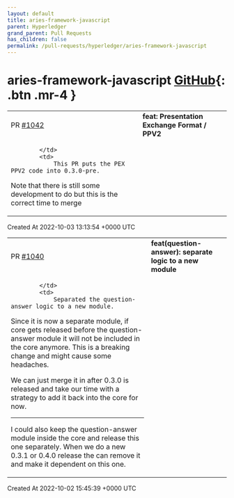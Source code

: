 ```yaml
---
layout: default
title: aries-framework-javascript
parent: Hyperledger
grand_parent: Pull Requests
has_children: false
permalink: /pull-requests/hyperledger/aries-framework-javascript
---
```


# aries-framework-javascript <span class="fs-3 right-align">[GitHub](https://github.com/hyperledger/aries-framework-javascript){: .btn .mr-4 }</span>


<div>
    <table>
        <tr>
            <td>
                PR <a href="https://github.com/hyperledger/aries-framework-javascript/pull/1042" class=".btn">#1042</a>
            </td>
            <td>
                <b>
                    feat: Presentation Exchange Format / PPV2
                </b>
            </td>
        </tr>
        <tr>
            <td>
                
            </td>
            <td>
                This PR puts the PEX PPV2 code into 0.3.0-pre.

Note that there is still some development to do but this is the correct time to merge
            </td>
        </tr>
    </table>
    <div class="right-align">
        Created At 2022-10-03 13:13:54 +0000 UTC
    </div>
</div>

<div>
    <table>
        <tr>
            <td>
                PR <a href="https://github.com/hyperledger/aries-framework-javascript/pull/1040" class=".btn">#1040</a>
            </td>
            <td>
                <b>
                    feat(question-answer): separate logic to a new module
                </b>
            </td>
        </tr>
        <tr>
            <td>
                
            </td>
            <td>
                Separated the question-answer logic to a new module.

Since it is now a separate module, if core gets released before the question-answer module it will not be included in the core anymore. This is a breaking change and might cause some headaches.

We can just merge it in after 0.3.0 is released and take our time with a strategy to add it back into the core for now. 

---

I could also keep the question-answer module inside the core and release this one separately. When we do a new 0.3.1 or 0.4.0 release the can remove it and make it dependent on this one.
            </td>
        </tr>
    </table>
    <div class="right-align">
        Created At 2022-10-02 15:45:39 +0000 UTC
    </div>
</div>

